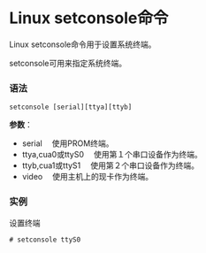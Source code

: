 
# Linux setconsole命令



Linux setconsole命令用于设置系统终端。

setconsole可用来指定系统终端。

### 语法

```
setconsole [serial][ttya][ttyb]
```

**参数**：

*   serial 　使用PROM终端。
*   ttya,cua0或ttyS0 　使用第１个串口设备作为终端。
*   ttyb,cua1或ttyS1 　使用第２个串口设备作为终端。
*   video 　使用主机上的现卡作为终端。

### 实例

设置终端

```
# setconsole ttyS0

```




